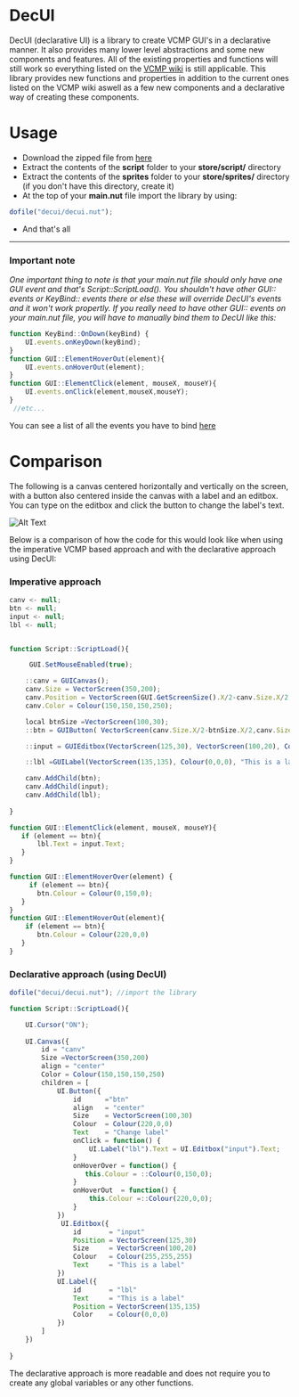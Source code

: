 # DecUI
DecUI (declarative UI) is a library to create VCMP GUI's in a declarative manner. It also provides many lower level abstractions and some new components and features.
All of the existing properties and functions will still work so everything listed on the [VCMP wiki](http://wiki.vc-mp.org/wiki/Scripting/Squirrel/Client_Functions#GUI_Functions
) is still applicable. This library provides new functions and properties in addition to the current ones listed on the VCMP wiki aswell as
a few new components and a declarative way of creating these components. 

# Usage

+ Download the zipped file from [here](https://github.com/newk5/decui/releases)
+ Extract the contents of the **script** folder to your **store/script/** directory
+ Extract the contents of the **sprites** folder to your **store/sprites/** directory (if you don't have this directory, create it)
+ At the top of your **main.nut** file import the library by using:
```javascript
dofile("decui/decui.nut"); 
```
+ And that's all 

___


### Important note

*One important thing to note is that your main.nut file should only have one GUI event and that's Script::ScriptLoad(). You shouldn't have other GUI:: events or KeyBind:: events there or else these will override DecUI's events and it won't work propertly. If you really need to have other GUI:: events on your main.nut file, you will have to manually bind them to DecUI like this:* 

```javascript
function KeyBind::OnDown(keyBind) {
    UI.events.onKeyDown(keyBind);
}
function GUI::ElementHoverOut(element){
    UI.events.onHoverOut(element);
}
function GUI::ElementClick(element, mouseX, mouseY){
    UI.events.onClick(element,mouseX,mouseY); 
} 
 //etc...
```
You can see a list of all the events you have to bind [here](https://github.com/newk5/decui/blob/master/script/decui/decui.nut#L20)

# Comparison

The following is a canvas centered horizontally and vertically on the screen, with a button also centered inside the canvas 
with a label and an editbox. You can type on the editbox and click the button to change the label's text. 

![Alt Text](https://i.imgur.com/5l3gbAs.gif)

Below is a comparison of how
the code for this would look like when using the imperative VCMP based approach and with the declarative approach using DecUI:

### Imperative approach
```javascript
canv <- null;
btn <- null;
input <- null;
lbl <- null;


function Script::ScriptLoad(){

     GUI.SetMouseEnabled(true);

    ::canv = GUICanvas();
    canv.Size = VectorScreen(350,200);
    canv.Position = VectorScreen(GUI.GetScreenSize().X/2-canv.Size.X/2,GUI.GetScreenSize().Y/2 -canv.Size.Y/2);
    canv.Color = Colour(150,150,150,250); 

    local btnSize =VectorScreen(100,30);
    ::btn = GUIButton( VectorScreen(canv.Size.X/2-btnSize.X/2,canv.Size.Y/2 -btnSize.Y/2),btnSize, Colour(255,0,0), "Change label");

    ::input = GUIEditbox(VectorScreen(125,30), VectorScreen(100,20), Colour(255,255,255), "This is a label");

    ::lbl =GUILabel(VectorScreen(135,135), Colour(0,0,0), "This is a label");

    canv.AddChild(btn);
    canv.AddChild(input);
    canv.AddChild(lbl);
    
}

function GUI::ElementClick(element, mouseX, mouseY){
   if (element == btn){
       lbl.Text = input.Text;
   }
} 

function GUI::ElementHoverOver(element) {
     if (element == btn){
       btn.Colour = Colour(0,150,0);
   }
}
function GUI::ElementHoverOut(element){
    if (element == btn){
       btn.Colour = Colour(220,0,0)
   }
}
```


### Declarative approach (using DecUI)
```javascript
dofile("decui/decui.nut"); //import the library

function Script::ScriptLoad(){

    UI.Cursor("ON"); 
  
    UI.Canvas({
        id = "canv"
        Size =VectorScreen(350,200)
        align = "center"
        Color = Colour(150,150,150,250)
        children = [
            UI.Button({
                id      ="btn"
                align   = "center"
                Size    = VectorScreen(100,30)
                Colour  = Colour(220,0,0)
                Text    = "Change label"
                onClick = function() {
                    UI.Label("lbl").Text = UI.Editbox("input").Text;
                }
                onHoverOver = function() {
                   this.Colour = ::Colour(0,150,0);
                }
                onHoverOut  = function() {
                    this.Colour =::Colour(220,0,0);
                }
            })
             UI.Editbox({
                id       = "input"
                Position = VectorScreen(125,30)
                Size     = VectorScreen(100,20)
                Colour   = Colour(255,255,255)
                Text     = "This is a label"
            })
            UI.Label({
                id       = "lbl"
                Text     = "This is a label"
                Position = VectorScreen(135,135)
                Color    = Colour(0,0,0)
            })
        ]
    })
    
}
```
The declarative approach is more readable and does not require you to create any global variables or any other functions.
